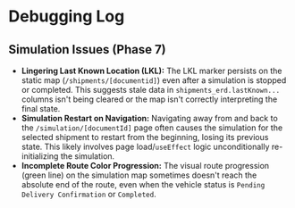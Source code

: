 # Debugging Log

## Simulation Issues (Phase 7)

*   **Lingering Last Known Location (LKL):** The LKL marker persists on the static map (`/shipments/[documentid]`) even after a simulation is stopped or completed. This suggests stale data in `shipments_erd.lastKnown...` columns isn't being cleared or the map isn't correctly interpreting the final state.
*   **Simulation Restart on Navigation:** Navigating away from and back to the `/simulation/[documentId]` page often causes the simulation for the selected shipment to restart from the beginning, losing its previous state. This likely involves page load/`useEffect` logic unconditionally re-initializing the simulation.
*   **Incomplete Route Color Progression:** The visual route progression (green line) on the simulation map sometimes doesn't reach the absolute end of the route, even when the vehicle status is `Pending Delivery Confirmation` or `Completed`.

